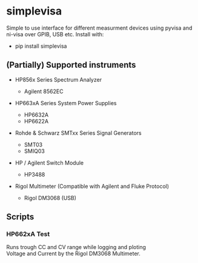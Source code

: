 # simplevisa
Simple to use interface for different measurment devices using pyvisa and ni-visa over GPIB, USB etc.
Install with:
* pip install simplevisa

## (Partially) Supported instruments
* HP856x Series Spectrum Analyzer 
	* Agilent 8562EC
	
* HP663xA Series System Power Supplies 
	* HP6632A
	* HP6622A
	
* Rohde & Schwarz SMTxx Series Signal Generators
	* SMT03
	* SMIQ03
	
* HP / Agilent Switch Module
	* HP3488 
	
* Rigol Multimeter (Compatible with Agilent and Fluke Protocol)
	* Rigol DM3068 (USB)
	
## Scripts
### HP662xA Test 
Runs trough CC and CV range while logging and ploting 			
Voltage and Current by the Rigol DM3068 Multimeter.
